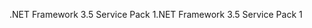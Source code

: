 <span data-ttu-id="51b28-101">.NET Framework 3.5 Service Pack 1</span><span class="sxs-lookup"><span data-stu-id="51b28-101">.NET Framework 3.5 Service Pack 1</span></span>